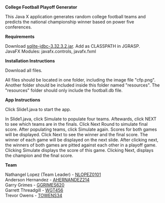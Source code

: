 <b>College Football Playoff Generator</b>

This Java X application generates random college football teams
and predicts the national championship winner based on power
five conferences.

<b>Requirements</b>

Download <a href="https://github.com/xerial/sqlite-jdbc/releases/tag/3.32.3.2">sqlite-jdbc-3.32.3.2.jar</a>. Add as CLASSPATH in JGRASP.<br>
JavaFX Modules: javafx.controls, javafx.fxml

<b>Installation Instructions</b>

Download all files.

All files should be located in one folder, including the image file "cfp.png".
Another folder should be included inside this folder named "resources".
The "resources" folder should only include the football.db file.

<b>App Instructions</b>

Click Slide1.java to start the app.

In Slide1.java, click Simulate to populate four teams. Aftewards, click NEXT to see which teams are in the finals. Click Next Round to simulate final score. After populating teams, click Simulate again. Scores for both games will be displayed. Click Next to see the winner and the final score. The winner of each game will be displayed on the next slide. After clicking next, the winners of both games are pitted against each other in a playoff game. Clicking Simulate displays the score of this game. Clicking Next, displays the champion and the final score.


<b>Team</b>

Nathangel Lopez (Team Leader) - <a href="https://github.com/NLopez0101">NLOPEZ0101</a><br>
Anderson Hernandez - <a href="https://github.com/ahernandez214">AHERNANDEZ214</a><br>
Garry Grimes - <a href="https://github.com/ggrimes620">GGRIMES620</a><br>
Garrett Threadgill - <a href="https://github.com/WGT456">WGT456</a><br>
Trevor Owens - <a href="https://github.com/towens34">TOWENS34</a><br>
